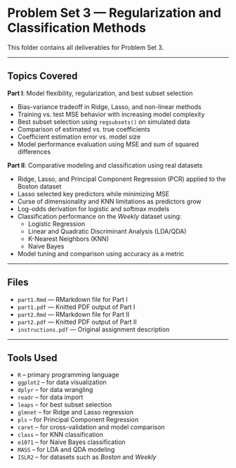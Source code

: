 # Problem Set 3 — Regularization and Classification Methods

This folder contains all deliverables for Problem Set 3.

---

## Topics Covered

**Part I**: Model flexibility, regularization, and best subset selection  
- Bias-variance tradeoff in Ridge, Lasso, and non-linear methods  
- Training vs. test MSE behavior with increasing model complexity  
- Best subset selection using `regsubsets()` on simulated data  
- Comparison of estimated vs. true coefficients  
- Coefficient estimation error vs. model size  
- Model performance evaluation using MSE and sum of squared differences

**Part II**: Comparative modeling and classification using real datasets  
- Ridge, Lasso, and Principal Component Regression (PCR) applied to the Boston dataset  
- Lasso selected key predictors while minimizing MSE  
- Curse of dimensionality and KNN limitations as predictors grow  
- Log-odds derivation for logistic and softmax models  
- Classification performance on the *Weekly* dataset using:
  - Logistic Regression  
  - Linear and Quadratic Discriminant Analysis (LDA/QDA)  
  - K-Nearest Neighbors (KNN)  
  - Naive Bayes  
- Model tuning and comparison using accuracy as a metric

---

## Files

- `part1.Rmd` — RMarkdown file for Part I  
- `part1.pdf` — Knitted PDF output of Part I  
- `part2.Rmd` — RMarkdown file for Part II  
- `part2.pdf` — Knitted PDF output of Part II  
- `instructions.pdf` — Original assignment description

---

## Tools Used

- `R` – primary programming language  
- `ggplot2` – for data visualization  
- `dplyr` – for data wrangling  
- `readr` – for data import  
- `leaps` – for best subset selection  
- `glmnet` – for Ridge and Lasso regression  
- `pls` – for Principal Component Regression  
- `caret` – for cross-validation and model comparison  
- `class` – for KNN classification  
- `e1071` – for Naive Bayes classification  
- `MASS` – for LDA and QDA modeling  
- `ISLR2` – for datasets such as *Boston* and *Weekly*  
